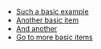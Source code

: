 <div class="doc-box">
	<ul class="touchList">
		<li class="touchList-item"><a href="thing1">Such a basic example</a></li>
		<li class="touchList-item"><a href="thing2">Another basic item</a></li>
		<li class="touchList-item"><a href="thing3">And another</a></li>
		<li class="touchList-item--jump-link"><a href="more_things">Go to more basic items</a></li>
	</ul>
</div>